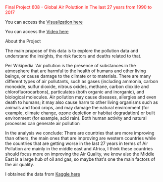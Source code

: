 <font color="red">Final Project 608 - Global Air Poluttion in The last 27 years from 1990 to 2017</font> 

You can access the [Visualization here](https://karimhammoud.shinyapps.io/final1/)

You can access the [Video here](https://karimhammoud.shinyapps.io/final1/)

About the Project

The main prupose of this data is to explore the pollution data and understand the insights, the risk factors and deaths related to that.

Per Wikipedia `Air pollution is the presence of substances in the atmosphere that are harmful to the health of humans and other living beings, or cause damage to the climate or to materials. There are many different types of air pollutants, such as gases (including ammonia, carbon monoxide, sulfur dioxide, nitrous oxides, methane, carbon dioxide and chlorofluorocarbons), particulates (both organic and inorganic), and biological molecules. Air pollution may cause diseases, allergies and even death to humans; it may also cause harm to other living organisms such as animals and food crops, and may damage the natural environment (for example, climate change, ozone depletion or habitat degradation) or built environment (for example, acid rain). Both human activity and natural processes can generate air pollution

In the analysis we conclude: There are countries that are more improving than others, the main ones that are improving are western countries while the countries that are getting worse in the last 27 years in terms of Air Pollution are mainly in the middle east and Africa, I think these countries should focus more on improving the Air Quality, we know also the Middle East is a large hub of oil and gas, so maybe that's one the main factors of the air quality.

I obtained the data from [Kaggle here](https://www.kaggle.com/pavan9065/air-pollution-analysis)

